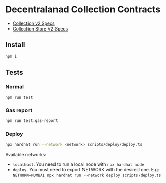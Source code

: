 # Decentralanad Collection Contracts

- [Collection v2 Specs](https://github.com/decentraland/wearables-contracts/blob/master/Collections_V2.md)
- [Collection Store V2 Specs](https://github.com/decentraland/wearables-contracts/blob/master/Collections_V2_Store.md)

## Install

```bash
npm i
```

## Tests

### Normal

```bash
npm run test
```

### Gas report

```bash
npm run test:gas-report
```

### Deploy

```bash
npx hardhat run --network <network> scripts/deploy/deploy.ts
```

Available networks:

- `localhost`. You need to run a local node with `npx hardhat node`
- `deploy`. You must need to export NETWORK with the desired one. E.g: `NETWORK=MUMBAI npx hardhat run --network deploy scripts/deploy.ts`

